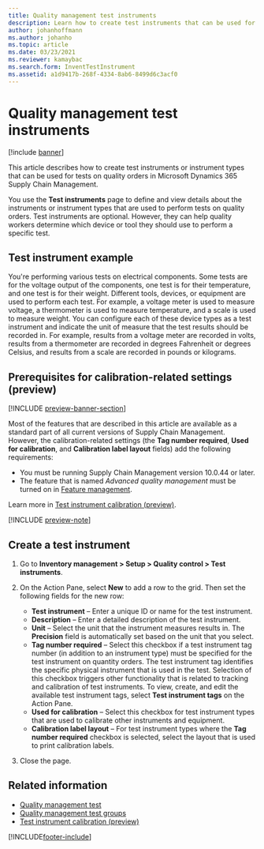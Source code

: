 ```yaml
---
title: Quality management test instruments
description: Learn how to create test instruments that can be used for tests on quality orders in Microsoft Dynamics 365 Supply Chain Management.
author: johanhoffmann
ms.author: johanho
ms.topic: article
ms.date: 03/23/2021
ms.reviewer: kamaybac
ms.search.form: InventTestInstrument
ms.assetid: a1d9417b-268f-4334-8ab6-8499d6c3acf0
---
```


# Quality management test instruments

[!include [banner](../includes/banner.md)]

This article describes how to create test instruments or instrument types that can be used for tests on quality orders in Microsoft Dynamics 365 Supply Chain Management.

You use the **Test instruments** page to define and view details about the instruments or instrument types that are used to perform tests on quality orders. Test instruments are optional. However, they can help quality workers determine which device or tool they should use to perform a specific test.

## Test instrument example

You're performing various tests on electrical components. Some tests are for the voltage output of the components, one test is for their temperature, and one test is for their weight. Different tools, devices, or equipment are used to perform each test. For example, a voltage meter is used to measure voltage, a thermometer is used to measure temperature, and a scale is used to measure weight. You can configure each of these device types as a test instrument and indicate the unit of measure that the test results should be recorded in. For example, results from a voltage meter are recorded in volts, results from a thermometer are recorded in degrees Fahrenheit or degrees Celsius, and results from a scale are recorded in pounds or kilograms.

## Prerequisites for calibration-related settings (preview)

[!INCLUDE [preview-banner-section](~/../shared-content/shared/preview-includes/preview-banner-section.md)]
<!-- KFM: Preview until 10.0.45 GA -->

Most of the features that are described in this article are available as a standard part of all current versions of Supply Chain Management. However, the calibration-related settings (the **Tag number required**, **Used for calibration**, and **Calibration label layout** fields) add the following requirements:

- You must be running Supply Chain Management version 10.0.44 or later.
- The feature that is named *Advanced quality management* must be turned on in [Feature management](../../fin-ops-core/fin-ops/get-started/feature-management/feature-management-overview.md).

Learn more in [Test instrument calibration (preview)](quality-instrument-calibration.md).

[!INCLUDE [preview-note](~/../shared-content/shared/preview-includes/preview-note-d365.md)]

## Create a test instrument

1. Go to **Inventory management \> Setup \> Quality control \> Test instruments**.
1. On the Action Pane, select **New** to add a row to the grid. Then set the following fields for the new row:

    - **Test instrument** – Enter a unique ID or name for the test instrument.
    - **Description** – Enter a detailed description of the test instrument.
    - **Unit** – Select the unit that the instrument measures results in. The **Precision** field is automatically set based on the unit that you select.
    - **Tag number required** – Select this checkbox if a test instrument tag number (in addition to an instrument type) must be specified for the test instrument on quantity orders. The test instrument tag identifies the specific physical instrument that is used in the test. Selection of this checkbox triggers other functionality that is related to tracking and calibration of test instruments. To view, create, and edit the available test instrument tags, select **Test instrument tags** on the Action Pane.
    - **Used for calibration** – Select this checkbox for test instrument types that are used to calibrate other instruments and equipment.
    - **Calibration label layout** – For test instrument types where the **Tag number required** checkbox is selected, select the layout that is used to print calibration labels.

1. Close the page.

## Related information

- [Quality management test](quality-tests.md)
- [Quality management test groups](quality-test-groups.md)
- [Test instrument calibration (preview)](quality-instrument-calibration.md)

[!INCLUDE[footer-include](../../includes/footer-banner.md)]
